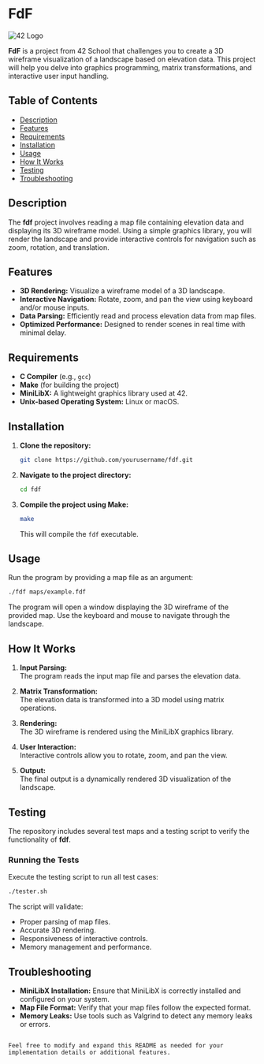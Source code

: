 # FdF

![42 Logo](https://encrypted-tbn0.gstatic.com/images?q=tbn:ANd9GcTXfAZMOWHDQ3DKE63A9jWhIqQaKcKqUIXvzg&s)

**FdF** is a project from 42 School that challenges you to create a 3D wireframe visualization of a landscape based on elevation data. This project will help you delve into graphics programming, matrix transformations, and interactive user input handling.

## Table of Contents

- [Description](#description)
- [Features](#features)
- [Requirements](#requirements)
- [Installation](#installation)
- [Usage](#usage)
- [How It Works](#how-it-works)
- [Testing](#testing)
- [Troubleshooting](#troubleshooting)

## Description

The **fdf** project involves reading a map file containing elevation data and displaying its 3D wireframe model. Using a simple graphics library, you will render the landscape and provide interactive controls for navigation such as zoom, rotation, and translation.

## Features

- **3D Rendering:** Visualize a wireframe model of a 3D landscape.
- **Interactive Navigation:** Rotate, zoom, and pan the view using keyboard and/or mouse inputs.
- **Data Parsing:** Efficiently read and process elevation data from map files.
- **Optimized Performance:** Designed to render scenes in real time with minimal delay.

## Requirements

- **C Compiler** (e.g., `gcc`)
- **Make** (for building the project)
- **MiniLibX:** A lightweight graphics library used at 42.
- **Unix-based Operating System:** Linux or macOS.

## Installation

1. **Clone the repository:**
    ```bash
    git clone https://github.com/yourusername/fdf.git
    ```
2. **Navigate to the project directory:**
    ```bash
    cd fdf
    ```
3. **Compile the project using Make:**
    ```bash
    make
    ```
    This will compile the `fdf` executable.

## Usage

Run the program by providing a map file as an argument:
```bash
./fdf maps/example.fdf
```
The program will open a window displaying the 3D wireframe of the provided map. Use the keyboard and mouse to navigate through the landscape.

## How It Works

1. **Input Parsing:**  
   The program reads the input map file and parses the elevation data.

2. **Matrix Transformation:**  
   The elevation data is transformed into a 3D model using matrix operations.

3. **Rendering:**  
   The 3D wireframe is rendered using the MiniLibX graphics library.

4. **User Interaction:**  
   Interactive controls allow you to rotate, zoom, and pan the view.

5. **Output:**  
   The final output is a dynamically rendered 3D visualization of the landscape.

## Testing

The repository includes several test maps and a testing script to verify the functionality of **fdf**.

### Running the Tests

Execute the testing script to run all test cases:
```bash
./tester.sh
```
The script will validate:
- Proper parsing of map files.
- Accurate 3D rendering.
- Responsiveness of interactive controls.
- Memory management and performance.

## Troubleshooting

- **MiniLibX Installation:** Ensure that MiniLibX is correctly installed and configured on your system.
- **Map File Format:** Verify that your map files follow the expected format.
- **Memory Leaks:** Use tools such as Valgrind to detect any memory leaks or errors.

```

Feel free to modify and expand this README as needed for your implementation details or additional features.
